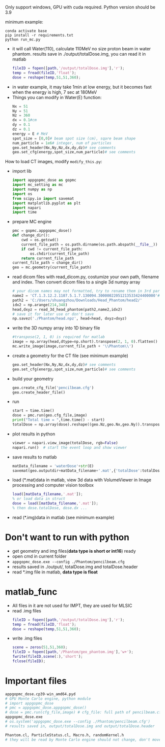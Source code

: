 Only support windows, GPU with cuda required.
Python version should be 3.9



minimum example:

    conda activate base
    pip install -r requirements.txt
    python run_mc.py
    
- it will call Water(110), calculate 110MeV no size proton beam in water phantom. results save in ./output/totalDose.img, you can read it in matlab
    ```matlab
    fileID = fopen([path,'/output/totalDose.img'],'r');
    temp = fread(fileID,'float');
    dose = reshape(temp,51,51,360);
    ```
- in water example, it may take 1min at low energy, but it becomes fast when the energy is high, 7 sec at 180MeV
- Things you can modify in Water(E) function:
    ``` python
    Nx = 51
    Ny = 51
    Nz = 360
    dx = 0.1#cm
    dy = 0.1
    dz = 0.1
    energy = E # MeV
    spot_size = [0,0]# beam spot size (cm), sqare beam shape
    num_particle = 1e6# integer, num of particles
    geo.set_header(Nx,Ny,Nz,dx,dy,dz)# see comments
    geo.set_cfg(energy,spot_size,num_particle)# see comments
    ```

How to load CT images, modify `modify_this.py`:
- import lib
    ```python
    import appgopmc_dose as gopmc
    import mc_setting as mc
    import numpy as np
    import os 
    from scipy.io import savemat
    import matplotlib.pyplot as plt
    import napari
    import time
    ```
- prepare MC engine
    ```python
    pmc = gopmc.appgopmc_dose()
    def change_dir():
        cwd = os.getcwd()
        current_file_path = os.path.dirname(os.path.abspath(__file__))
        if cwd != current_file_path:
            os.chdir(current_file_path)
        return current_file_path
    current_file_path = change_dir()
    geo = mc.geometry(current_file_path)
    ```
- read dicom files with read_dicom.py, costumize your own path, filename and index. Then convert dicom files to a single 3d numpy array
    ```python
    # your dicom names may not formatted, try to rename them in 3rd party software like 3D slicer
    name2 = 'CT.1.3.12.2.1107.5.1.7.130094.30000022051213533424400000'# 214->348
    path2 = 'C:/Users/shuangzhou/Downloads/Head_Phantom/head2/'
    idx2 = np.arange(214,348)
    head,dxyz = read_3d_head_phantom(path2,name2,idx2)
    # save it for later use or don't save
    np.savez('./Phantom/head.npz', head=head, dxyz=dxyz)
    ```
- write the 3D numpy array into 1D binary file
    ```python
    #transpose(2, 1, 0) is required for matlab
    image = np.array(head,dtype=np.short).transpose(2, 1, 0).flatten()
    mc.write_image(image,current_file_path + '\\Phantom\\')
    ```
- create a geometry for the CT file (see minimum example)
    ```python
    geo.set_header(Nx,Ny,Nz,dx,dy,dz)# see comments
    geo.set_cfg(energy,spot_size,num_particle)# see comments
    ```
- build your geometry
    ```python
    geo.create_cfg_file('pencilbeam.cfg')
    geo.create_header_file()
    ```
- run
    ```python
    start = time.time()
    dose = pmc.run(geo.cfg_file,image)
    print("Total time = ",time.time() - start)
    totalDose = np.array(dose).reshape((geo.Nz,geo.Nx,geo.Ny)).transpose(2, 1, 0)
    ```
- plot results in python
    ```python
    viewer = napari.view_image(totalDose, rgb=False)
    napari.run()  # start the event loop and show viewer
    ```
- save results to matlab
    ```python
    matData_filename = 'waterDose'+str(E)
    savemat(geo.outputdir+matData_filename+'.mat',{'totalDose':totalDose, 'dx':geo.dx, 'dy':geo.dy, 'dz':geo.dz})
    ```
- load (*.mat)data in matlab, view 3d data with VolumeViewer in Image processing and computer vision toolbox
    ```matlab
    load([matData_filename,'.mat']);
    % or load data in struct
    dose = load([matData_filename,'.mat']);
    % then dose.totalDose, dose.dx ...
    ```
- read (*.img)data in matlab (see minimum example)

# Don't want to run with python
- get geometry and img files(**data type is short or int16**) ready
- open cmd in current folder
- `appgopmc_dose.exe --config ./Phantom/pencilbeam.cfg`
- results saved in ./output/, totalDose.img and totalDose.header
- read *.img file in matlab, **data type is float**

# matlab_func
- All files in it are not used for IMPT, they are used for MLSIC
- read .img files
    ```matlab
    fileID = fopen([path,'/output/totalDose.img'],'r');
    temp = fread(fileID,'float');
    dose = reshape(temp,51,51,360);
    ```
- write .img files
    ```matlab
    scene = zeros(51,51,360);
    fileID = fopen([path,'/Phantom/geo_phantom.img'],'w+');
    fwrite(fileID,scene(:),'short');
    fclose(fileID);
    ```
# Important files 
``` python
appgopmc_dose.cp39-win_amd64.pyd
# GPU Monte Carlo engine, python module
# import appgopmc_dose
# pmc = appgopmc_dose.appgopmc_dose()
# dose = pmc.run(cfg_file,image) # cfg_file: full path of pencilbeam.cfg file, image: flatten 3d numpy array (placeholder,not used)
appgopmc_dose.exe
# os.system('appgopmc_dose.exe --config ./Phantom/pencilbeam.cfg')
# results saved in, output/totalDose.img and output/totalDose.header

Phantom.cl, ParticleStatus.cl, Macro.h, randomKernel.h
# they will be read by Monte Carlo engine should not change, don't move to other folder
```
